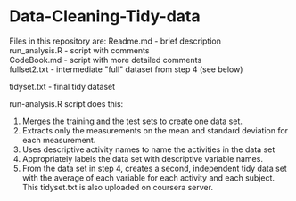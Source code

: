 # Data-Cleaning-Tidy-data
Files in this repository are:
Readme.md - brief description  
run_analysis.R - script with comments  
CodeBook.md - script with more detailed comments  
fullset2.txt - intermediate "full" dataset from step 4 (see below)  

tidyset.txt - final tidy dataset  

run-analysis.R script does this:  
1) Merges the training and the test sets to create one data set.  
2) Extracts only the measurements on the mean and standard deviation for each measurement.  
3) Uses descriptive activity names to name the activities in the data set  
4) Appropriately labels the data set with descriptive variable names.  
5) From the data set in step 4, creates a second, independent tidy data set with the average of each variable for each activity and each subject.  
This tidyset.txt is also uploaded on coursera server.  

